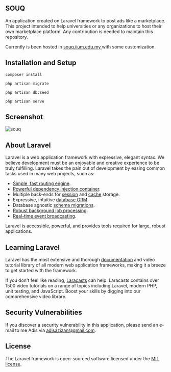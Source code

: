 ## SOUQ

An application created on Laravel framework to post ads like a marketplace. This project intended to help universities or any organizations to host their own marketplace platform. Any contribution is needed to maintain this repository.

Currently is been hosted in <a href="https://souq.iium.edu.my"> souq.iium.edu.my </a> with some customization.

## Installation and Setup
`composer install`

`php artisan migrate`

`php artisan db:seed`

`php artisan serve`


## Screenshot
![souq](https://user-images.githubusercontent.com/11766368/121942667-524b2b80-cd83-11eb-8f0b-b1117b0783a4.png)

## About Laravel

Laravel is a web application framework with expressive, elegant syntax. We believe development must be an enjoyable and creative experience to be truly fulfilling. Laravel takes the pain out of development by easing common tasks used in many web projects, such as:

- [Simple, fast routing engine](https://laravel.com/docs/routing).
- [Powerful dependency injection container](https://laravel.com/docs/container).
- Multiple back-ends for [session](https://laravel.com/docs/session) and [cache](https://laravel.com/docs/cache) storage.
- Expressive, intuitive [database ORM](https://laravel.com/docs/eloquent).
- Database agnostic [schema migrations](https://laravel.com/docs/migrations).
- [Robust background job processing](https://laravel.com/docs/queues).
- [Real-time event broadcasting](https://laravel.com/docs/broadcasting).

Laravel is accessible, powerful, and provides tools required for large, robust applications.

## Learning Laravel

Laravel has the most extensive and thorough [documentation](https://laravel.com/docs) and video tutorial library of all modern web application frameworks, making it a breeze to get started with the framework.

If you don't feel like reading, [Laracasts](https://laracasts.com) can help. Laracasts contains over 1500 video tutorials on a range of topics including Laravel, modern PHP, unit testing, and JavaScript. Boost your skills by digging into our comprehensive video library.


## Security Vulnerabilities

If you discover a security vulnerability in this application, please send an e-mail to me Adis via [adisazizan@gmail.com](mailto:adisazizan@gmail.com). 

## License

The Laravel framework is open-sourced software licensed under the [MIT license](https://opensource.org/licenses/MIT).
